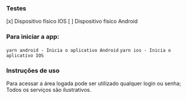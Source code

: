 ### Testes
[x] Dispositivo físico IOS
[ ] Dispositivo físico Android

### Para iniciar a app:

`yarn android - Inicia o aplicativo Android`
`yarn ios - Inicia o aplicativo IOS`

### Instruções de uso

Para acessar a área logada pode ser utilizado qualquer login ou senha;
Todos os serviços são ilustrativos.